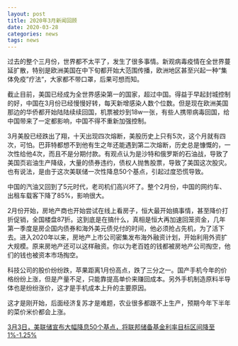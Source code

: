 ```yaml
---
layout: post
title: 2020年3月新闻回顾
date: 2020-03-28
categories: news 
tags: news
---
```


过去的整个三月份，世界都不太平了，发生了很多事情。新观病毒疫情在全世界蔓延扩散，特别是欧洲美国在中下旬都开始大范围传播，欧洲地区甚至兴起一种“集体免疫”疗法“，大家都不带口罩，后果可想而知。

截止目前，美国已经成为全世界感染第一的国家，超过中国。得益于早起封城控制的好，中国在3月份已经慢慢好转，每天新增感染人数个位数。但是现在欧洲美国那边的华侨都开始陆陆续续回国，机票被炒到18w一张，有些人携带病毒回国，给中国带来了一定都影响，中国不得不重新加强控制。

3月美股已经跌出了翔，十天出现四次熔断，美股历史上只有5次，这个月就有四次，可怕。巴菲特都想不到他有生之年还能遇到第二次熔断，历史总是慷慨的，一次性给他4次，而且不是分期付款。有观点认为是沙特和俄罗斯的石油战，导致了美国页岩油生产降级，大量的债券违约，债权人抛售股票，导致了美国这次股灾。也有说法，是由于这次美联储一次性降息50个基点，引起过度恐慌导致。

中国的汽油又回到了5元时代，老司机们高兴坏了。整个2月份，中国的网约车、出租车载客下降了85%，影响很大。

2月份开始，房地产商也开始尝试在线上看房子，恒大最开始搞事情，甚至降价打折促销，全国楼盘87折。这到底是在搞什么，真相是恒大再加速回笼资金，几年第一季度是房企国内债券和海外美元债兑付的时间，他必须抢占先机，为了活下去。进入2020年以来，房地产上市公司密集发布海外融资计划，开始利用外资扩大规模。原来房地产还可以这样融资。你以为老百姓的钱都被房地产公司掏空，他们的钱也被资本市场掏空。

科技公司的股价纷纷跌，苹果距离1月份高点，跌了三分之一。国产手机今年的价格纷纷上涨，但是产量不足，只能靠提高单价来赚回成本。另外手机制造原料半导体也是纷纷涨价，这才是手机成本上升的主要原因。

这才是刚开始，后面经济复苏才是难题，农业很多都跟不上生产，预期今年下半年的菜价米价都会上涨。











[3月3日，美联储宣布大幅降息50个基点，将联邦储备基金利率目标区间降至1%-1.25%](http://www.xinhuanet.com/fortune/2020-03/04/c_1125659095.htm)